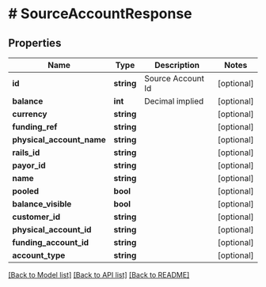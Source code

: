 # # SourceAccountResponse

## Properties

Name | Type | Description | Notes
------------ | ------------- | ------------- | -------------
**id** | **string** | Source Account Id | [optional] 
**balance** | **int** | Decimal implied | [optional] 
**currency** | **string** |  | [optional] 
**funding_ref** | **string** |  | [optional] 
**physical_account_name** | **string** |  | [optional] 
**rails_id** | **string** |  | [optional] 
**payor_id** | **string** |  | [optional] 
**name** | **string** |  | [optional] 
**pooled** | **bool** |  | [optional] 
**balance_visible** | **bool** |  | [optional] 
**customer_id** | **string** |  | [optional] 
**physical_account_id** | **string** |  | [optional] 
**funding_account_id** | **string** |  | [optional] 
**account_type** | **string** |  | [optional] 

[[Back to Model list]](../../README.md#documentation-for-models) [[Back to API list]](../../README.md#documentation-for-api-endpoints) [[Back to README]](../../README.md)



